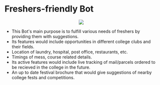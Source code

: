 # Freshers-friendly Bot
<p align="center">
<img src="https://miro.medium.com/max/300/1*YVTFl1UEkt3_rkez-DIU9w.png">
</p>
<ul>
  <li>This Bot's main purpose is to fulfill various needs of freshers by providing them with suggestions.</li>
  <li>Its features would include opportunities in different college clubs and their fields.</li>
  <li>Location of laundry, hospital, post office, restaurants, etc.</li>
  <li>Timings of mess, course related details.</li>
  <li>Its active features would include live tracking of mail/parcels ordered to be recieved in the college in the future.</li>   <li>An up to date festival brochure that would give suggestions of nearby college fests and competitions.</li>
<ul>
